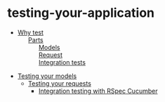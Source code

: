# testing-your-application

 <ul class='toc'><li><a href='/it/testing-your-application/why'>Why test</a><ul style='list-style: none;'><li><a href='/it/testing-your-application/why#parts'>Parts</a><ul style='list-style: none;'><li><a href='/it/testing-your-application/why#models'>Models</a></li><li><a href='/it/testing-your-application/why#request'>Request</a></li><li><a href='/it/testing-your-application/why#integration_tests'>Integration tests</a></li></ul></li></ul></li></ul>

<ul class='toc'><li><a href='/it/testing-your-application/models'>Testing your models</a><ul style='list-style: none;'/></li></ul>

<ul class='toc'><li><a href='/it/testing-your-application/requests'>Testing your requests</a><ul style='list-style: none;'/></li></ul>

<ul class='toc'><li><a href='/it/testing-your-application/cucumber'>Integration testing with RSpec Cucumber</a><ul style='list-style: none;'/></li></ul> 